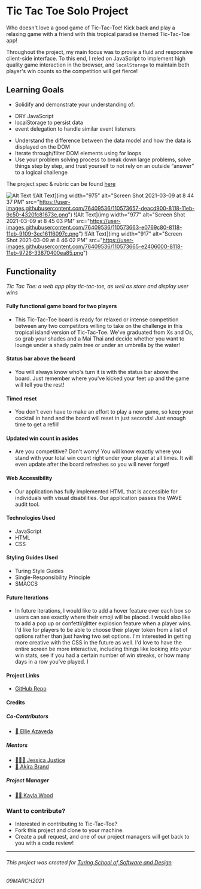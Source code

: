 # Tic Tac Toe Solo Project

Who doesn't love a good game of Tic-Tac-Toe! Kick back and play a relaxing game with a friend with this tropical paradise themed Tic-Tac-Toe app!

Throughout the project, my main focus was to provie a fluid and responsive client-side interface. To this end, I reled on JavaScript to implement high quality game interaction in the browser, and `localStorage` to maintain both player's win counts so the competition will get fierce!

## Learning Goals

* Solidify and demonstrate your understanding of:
- DRY JavaScript
- localStorage to persist data
- event delegation to handle similar event listeners
* Understand the difference between the data model and how the data is displayed on the DOM
* Iterate through/filter DOM elements using for loops
* Use your problem solving process to break down large problems, solve things step by step, and trust yourself to not rely on an outside “answer” to a logical challenge


The project spec & rubric can be found [here](https://frontend.turing.io/projects/module-1/tic-tac-toe-solo.html)

![Alt Text](https://user-images.githubusercontent.com/76409536/110573594-c2a93780-8118-11eb-9b34-5e4cb317afe6.png)
![Alt Text](img width="975" alt="Screen Shot 2021-03-09 at 8 44 37 PM" src="https://user-images.githubusercontent.com/76409536/110573657-deacd900-8118-11eb-9c50-4320fc81673e.png")
![Alt Text](img width="977" alt="Screen Shot 2021-03-09 at 8 45 03 PM" src="https://user-images.githubusercontent.com/76409536/110573663-e0769c80-8118-11eb-9109-3ec16116097c.png")
![Alt Text](img width="917" alt="Screen Shot 2021-03-09 at 8 46 02 PM" src="https://user-images.githubusercontent.com/76409536/110573665-e2406000-8118-11eb-9726-33870400ea85.png")



## Functionality
*Tic Tac Toe: a web app play tic-tac-toe, as well as store and display user wins*

#### Fully functional game board for two players
- This Tic-Tac-Toe board is ready for relaxed or intense competition between any two competitors willing to take on the challenge in this tropical island version of Tic-Tac-Toe. We've graduated from Xs and Os, so grab your shades and a Mai Thai and decide whether you want to lounge under a shady palm tree or under an umbrella by the water!

#### Status bar above the board
- You will always know who's turn it is with the status bar above the board. Just remember where you've kicked your feet up and the game will tell you the rest!

#### Timed reset
- You don't even have to make an effort to play a new game, so keep your cocktail in hand and the board will reset in just seconds! Just enough time to get a refill!

#### Updated win count in asides
- Are you competitive? Don't worry! You will know exactly where you stand with your total win count right under your player at all times. It will even update after the board refreshes so you will never forget!

#### Web Accessibility
- Our application has fully implemented HTML that is accessible for individuals with visual disabilities. Our application passes the WAVE audit tool.

#### Technologies Used
- JavaScript
- HTML
- CSS

#### Styling Guides Used
- Turing Style Guides
- Single-Responsibility Principle
- SMACCS

#### Future Iterations
- In future iterations, I would like to add a hover feature over each box so users can see exactly where their emoji will be placed. I would also like to add a pop up or confetti/glitter explosion feature when a player wins. I'd like for players to be able to choose their player token from a list of options rather than just having two set options. I'm interested in getting more creative with the CSS in the future as well. I'd love to have the entire screen be more interactive, including things like looking into your win stats, see if you had a certain number of win streaks, or how many days in a row you've played. I

#### Project Links
- [GitHub Repo](https://github.com/EllieAzaveda/Tic-Tac-Toe)

#### Credits
##### Co-Contributors
- [🧚 Ellie Azaveda](https://github.com/EllieAzaveda)

##### Mentors
- [🦸🏻‍♀️ Jessica Justice](https://github.com/m1073496)
- [🦸‍ Akira Brand](https://github.com/AkiraBrand)

##### Project Manager
- [👩🏻‍ Kayla Wood](https://github.com/kaylaewood)

### Want to contribute?
- Interested in contributing to Tic-Tac-Toe?
- Fork this project and clone to your machine.
- Create a pull request, and one of our project managers will get back to you with a code review!

**************************************************************************

###### This project was created for [Turing School of Software and Design](https://turing.io/)
###### 09MARCH2021

